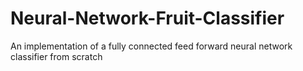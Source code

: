 # Neural-Network-Fruit-Classifier
An implementation of a fully connected feed forward neural network classifier from scratch
